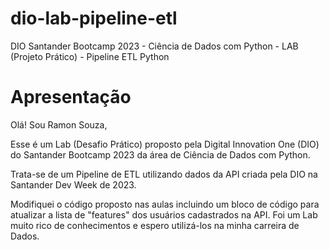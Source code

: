 # dio-lab-pipeline-etl
DIO Santander Bootcamp 2023 - Ciência de Dados com Python - LAB (Projeto Prático) - Pipeline ETL Python

# Apresentação
Olá! Sou Ramon Souza,

Esse é um Lab (Desafio Prático) proposto pela Digital Innovation One (DIO) do Santander Bootcamp 2023 da área de Ciência de Dados com Python.

Trata-se de um  Pipeline de ETL utilizando dados da API criada pela DIO na Santander Dev Week de 2023.

Modifiquei o código proposto nas aulas incluindo um bloco de código para atualizar a lista de "features" dos usuários cadastrados na API. Foi um Lab muito rico de conhecimentos e espero utilizá-los na minha carreira de Dados.
